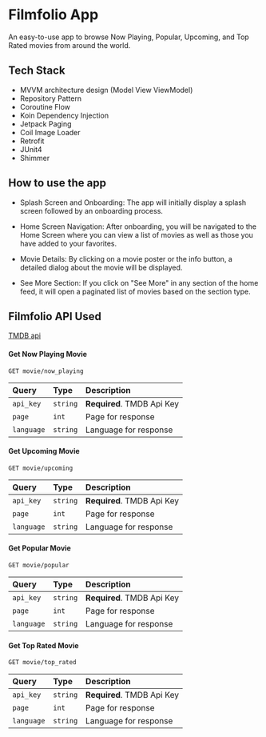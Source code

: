 
# Filmfolio App

An easy-to-use app to browse Now Playing, Popular, Upcoming, and Top Rated movies from around the world.


## Tech Stack

- MVVM architecture design (Model View ViewModel)
- Repository Pattern
- Coroutine Flow
- Koin Dependency Injection
- Jetpack Paging
- Coil Image Loader
- Retrofit
- JUnit4
- Shimmer

## How to use the app

- Splash Screen and Onboarding: The app will initially display a splash screen followed by an onboarding process.

- Home Screen Navigation: After onboarding, you will be navigated to the Home Screen where you can view a list of movies as well as those you have added to your favorites.

- Movie Details: By clicking on a movie poster or the info button, a detailed dialog about the movie will be displayed.

- See More Section: If you click on "See More" in any section of the home feed, it will open a paginated list of movies based on the section type.

## Filmfolio API Used
[TMDB api](https://developer.themoviedb.org/reference/intro/getting-started)

#### Get Now Playing Movie

```http
GET movie/now_playing
```

| Query | Type     | Description                |
| :-------- | :------- | :------------------------- |
| `api_key` | `string` | **Required**. TMDB Api Key   |
| `page` | `int` |  Page for response  |
| `language` | `string` | Language for response  |



#### Get Upcoming Movie

```http
GET movie/upcoming
```

| Query | Type     | Description                |
| :-------- | :------- | :------------------------- |
| `api_key` | `string` | **Required**. TMDB Api Key   |
| `page` | `int` |  Page for response  |
| `language` | `string` | Language for response  |


#### Get Popular Movie

```http
GET movie/popular
```

| Query | Type     | Description                |
| :-------- | :------- | :------------------------- |
| `api_key` | `string` | **Required**. TMDB Api Key   |
| `page` | `int` |  Page for response  |
| `language` | `string` | Language for response  |



#### Get Top Rated Movie

```http
GET movie/top_rated
```

| Query | Type     | Description                |
| :-------- | :------- | :------------------------- |
| `api_key` | `string` | **Required**. TMDB Api Key   |
| `page` | `int` |  Page for response  |
| `language` | `string` | Language for response  |

